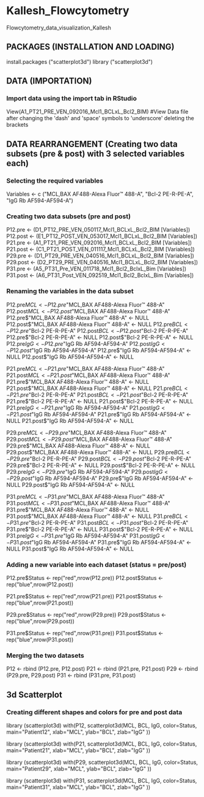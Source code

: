 # Kallesh_Flowcytometry
Flowcytometry_data_visualization_Kallesh

## PACKAGES (INSTALLATION AND LOADING)
install.packages ("scatterplot3d")
library ("scatterplot3d")

## DATA (IMPORTATION)

### Import data using the import tab in RStudio
View(A1_PT21_PRE_VEN_092016_Mcl1_BCLxL_Bcl2_BIM) #View Data file after 
                                                  changing the 'dash' and 'space' symbols to 'underscore'
                                                  deleting the brackets

## DATA REARRANGEMENT (Creating two data subsets (pre & post) with 3 selected variables each)

### Selecting the required variables
Variables <- c ("MCL,BAX AF488-Alexa Fluor™ 488-A", "Bcl-2 PE-R-PE-A", "IgG Rb AF594-AF594-A")

### Creating two data subsets (pre and post)
P12.pre <- (D1_PT12_PRE_VEN_050117_Mcl1_BCLxL_Bcl2_BIM [Variables])
P12.post <- (E1_PT12_POST_VEN_053017_Mcl1_BCLxL_Bcl2_BIM [Variables])
P21.pre <- (A1_PT21_PRE_VEN_092016_Mcl1_BCLxL_Bcl2_BIM [Variables])
P21.post <- (C1_PT21_POST_VEN_011117_Mcl1_BCLxL_Bcl2_BIM [Variables])
P29.pre <- (D1_PT29_PRE_VEN_040516_Mcl1_BCLxL_Bcl2_BIM [Variables])
P29.post <- (D2_PT29_PRE_VEN_040516_Mcl1_BCLxL_Bcl2_BIM [Variables])
P31.pre <- (A5_PT31_Pre_VEN_011718_Mcl1_Bcl2_BclxL_Bim [Variables])
P31.post <- (A6_PT31_Post_VEN_092519_Mcl1_Bcl2_BclxL_Bim [Variables])

### Renaming the variables in the data subset
P12.pre$MCL <- P12.pre$"MCL,BAX AF488-Alexa Fluor™ 488-A"
P12.post$MCL <- P12.post$"MCL,BAX AF488-Alexa Fluor™ 488-A"   
P12.pre$"MCL,BAX AF488-Alexa Fluor™ 488-A" <- NULL
P12.post$"MCL,BAX AF488-Alexa Fluor™ 488-A" <- NULL
P12.pre$BCL <- P12.pre$"Bcl-2 PE-R-PE-A"
P12.post$BCL <- P12.post$"Bcl-2 PE-R-PE-A"
P12.pre$"Bcl-2 PE-R-PE-A" <- NULL
P12.post$"Bcl-2 PE-R-PE-A" <- NULL
P12.pre$IgG <- P12.pre$"IgG Rb AF594-AF594-A"
P12.post$IgG <- P12.post$"IgG Rb AF594-AF594-A"
P12.pre$"IgG Rb AF594-AF594-A" <- NULL
P12.post$"IgG Rb AF594-AF594-A" <- NULL

P21.pre$MCL <- P21.pre$"MCL,BAX AF488-Alexa Fluor™ 488-A"
P21.post$MCL <- P21.post$"MCL,BAX AF488-Alexa Fluor™ 488-A"   
P21.pre$"MCL,BAX AF488-Alexa Fluor™ 488-A" <- NULL
P21.post$"MCL,BAX AF488-Alexa Fluor™ 488-A" <- NULL
P21.pre$BCL <- P21.pre$"Bcl-2 PE-R-PE-A"
P21.post$BCL <- P21.post$"Bcl-2 PE-R-PE-A"
P21.pre$"Bcl-2 PE-R-PE-A" <- NULL
P21.post$"Bcl-2 PE-R-PE-A" <- NULL
P21.pre$IgG <- P21.pre$"IgG Rb AF594-AF594-A"
P21.post$IgG <- P21.post$"IgG Rb AF594-AF594-A"
P21.pre$"IgG Rb AF594-AF594-A" <- NULL
P21.post$"IgG Rb AF594-AF594-A" <- NULL

P29.pre$MCL <- P29.pre$"MCL,BAX AF488-Alexa Fluor™ 488-A"
P29.post$MCL <- P29.post$"MCL,BAX AF488-Alexa Fluor™ 488-A"   
P29.pre$"MCL,BAX AF488-Alexa Fluor™ 488-A" <- NULL
P29.post$"MCL,BAX AF488-Alexa Fluor™ 488-A" <- NULL
P29.pre$BCL <- P29.pre$"Bcl-2 PE-R-PE-A"
P29.post$BCL <- P29.post$"Bcl-2 PE-R-PE-A"
P29.pre$"Bcl-2 PE-R-PE-A" <- NULL
P29.post$"Bcl-2 PE-R-PE-A" <- NULL
P29.pre$IgG <- P29.pre$"IgG Rb AF594-AF594-A"
P29.post$IgG <- P29.post$"IgG Rb AF594-AF594-A"
P29.pre$"IgG Rb AF594-AF594-A" <- NULL
P29.post$"IgG Rb AF594-AF594-A" <- NULL

P31.pre$MCL <- P31.pre$"MCL,BAX AF488-Alexa Fluor™ 488-A"
P31.post$MCL <- P31.post$"MCL,BAX AF488-Alexa Fluor™ 488-A"   
P31.pre$"MCL,BAX AF488-Alexa Fluor™ 488-A" <- NULL
P31.post$"MCL,BAX AF488-Alexa Fluor™ 488-A" <- NULL
P31.pre$BCL <- P31.pre$"Bcl-2 PE-R-PE-A"
P31.post$BCL <- P31.post$"Bcl-2 PE-R-PE-A"
P31.pre$"Bcl-2 PE-R-PE-A" <- NULL
P31.post$"Bcl-2 PE-R-PE-A" <- NULL
P31.pre$IgG <- P31.pre$"IgG Rb AF594-AF594-A"
P31.post$IgG <- P31.post$"IgG Rb AF594-AF594-A"
P31.pre$"IgG Rb AF594-AF594-A" <- NULL
P31.post$"IgG Rb AF594-AF594-A" <- NULL


### Adding a new variable into each dataset (status = pre/post)
P12.pre$Status <- rep("red",nrow(P12.pre))
P12.post$Status <- rep("blue",nrow(P12.post))

P21.pre$Status <- rep("red",nrow(P21.pre))
P21.post$Status <- rep("blue",nrow(P21.post))

P29.pre$Status <- rep("red",nrow(P29.pre))
P29.post$Status <- rep("blue",nrow(P29.post))

P31.pre$Status <- rep("red",nrow(P31.pre))
P31.post$Status <- rep("blue",nrow(P31.post))

### Merging the two datasets
P12 <- rbind (P12.pre, P12.post)
P21 <- rbind (P21.pre, P21.post)
P29 <- rbind (P29.pre, P29.post)
P31 <- rbind (P31.pre, P31.post)

## 3d Scatterplot

### Creating different shapes and colors for pre and post data

library (scatterplot3d)
with(P12,
   scatterplot3d(MCL,
                 BCL,
                 IgG,
                 color=Status,
                 main="Patient12",
                 xlab="MCL",
                 ylab="BCL",
                 zlab="IgG"
                 ))
                 

library (scatterplot3d)
with(P21,
   scatterplot3d(MCL,
                 BCL,
                 IgG,
                 color=Status,
                 main="Patient21",
                 xlab="MCL",
                 ylab="BCL",
                 zlab="IgG"
                 ))


library (scatterplot3d)
with(P29,
   scatterplot3d(MCL,
                 BCL,
                 IgG,
                 color=Status,
                 main="Patient29",
                 xlab="MCL",
                 ylab="BCL",
                 zlab="IgG"
                 ))

library (scatterplot3d)
with(P31,
   scatterplot3d(MCL,
                 BCL,
                 IgG,
                 color=Status,
                 main="Patient31",
                 xlab="MCL",
                 ylab="BCL",
                 zlab="IgG"
                 ))


